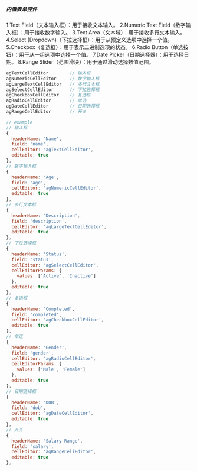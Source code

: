 ##### 内置表单控件

1.Text Field（文本输入框）：用于接收文本输入。
2.Numeric Text Field（数字输入框）：用于接收数字输入。
3.Text Area（文本域）：用于接收多行文本输入。
4.Select (Dropdown)（下拉选择框）：用于从预定义选项中选择一个值。
5.Checkbox（复选框）：用于表示二进制选项的状态。
6.Radio Button（单选按钮）：用于从一组选项中选择一个值。
7.Date Picker（日期选择器）：用于选择日期。
8.Range Slider（范围滑块）：用于通过滑动选择数值范围。

```js
agTextCellEditor 		// 输入框
agNumericCellEditor		// 数字输入框
agLargeTextCellEditor	// 多行文本框
agSelectCellEditor		// 下拉选择框
agCheckboxCellEditor	// 复选框
agRadioCellEditor		// 单选
agDateCellEditor		// 日期选择框
agRangeCellEditor		// 开关

// example
// 输入框
{
  headerName: 'Name',
  field: 'name',
  cellEditor: 'agTextCellEditor',
  editable: true
},
// 数字输入框
{
  headerName: 'Age',
  field: 'age',
  cellEditor: 'agNumericCellEditor',
  editable: true
},
// 多行文本框
{
  headerName: 'Description',
  field: 'description',
  cellEditor: 'agLargeTextCellEditor',
  editable: true
},
// 下拉选择框
{
  headerName: 'Status',
  field: 'status',
  cellEditor: 'agSelectCellEditor',
  cellEditorParams: {
    values: ['Active', 'Inactive']
  },
  editable: true
},
// 复选框
{
  headerName: 'Completed',
  field: 'completed',
  cellEditor: 'agCheckboxCellEditor',
  editable: true
},
// 单选
{
  headerName: 'Gender',
  field: 'gender',
  cellEditor: 'agRadioCellEditor',
  cellEditorParams: {
    values: ['Male', 'Female']
  },
  editable: true
},
// 日期选择框
{
  headerName: 'DOB',
  field: 'dob',
  cellEditor: 'agDateCellEditor',
  editable: true
},
// 开关
{
  headerName: 'Salary Range',
  field: 'salary',
  cellEditor: 'agRangeCellEditor',
  editable: true
},
```

